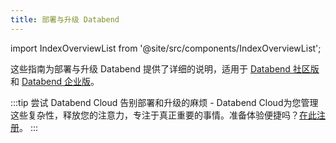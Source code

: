 ```yaml
---
title: 部署与升级 Databend
---
```

import IndexOverviewList from '@site/src/components/IndexOverviewList';

这些指南为部署与升级 Databend 提供了详细的说明，适用于 [Databend 社区版](../00-overview/00-editions/00-dce/index.md) 和 [Databend 企业版](../00-overview/00-editions/01-dee/index.md)。

:::tip 尝试 Databend Cloud
告别部署和升级的麻烦 - Databend Cloud为您管理这些复杂性，释放您的注意力，专注于真正重要的事情。准备体验便捷吗？[在此注册](https://www.databend.com/apply/?r=doc-card)。
:::

<IndexOverviewList />